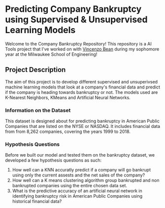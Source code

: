 # Predicting Company Bankruptcy using Supervised & Unsupervised Learning Models
Welcome to the Company Bankruptcy Repository! This repository is a AI Tools project that I've worked on with [Vincenzo Bean](https://www.linkedin.com/in/vincenzobean/) during my sophomore year at the Milwaukee School of Engineering!

## Project Description
The aim of this project is to develop different supervised and unsuperivsed machine learning models that look at a company's financial data and predict if the company is heading towards bankruptcy or not. The models used are K-Nearest Neighbors, KMeans and Artificial Neural Networks.

### Information on the Dataset
This dataset is designed about for predicting bankruptcy in American Public Companies that are listed on the NYSE or NASDAQ. It includes financial data from from 8,262 companies, covering the years 1999 to 2018. 

### Hypothesis Questions
Before we built our model and tested them on the bankruptcy dataset, we developed a few hypothesis questions as such:
1. How well can a KNN accuratly predict if a company will go bankrupt using only the current assests and the net sales of the company?
2. How well can a K means clustering algorithm group bankrupted and non bankrupted companies using the entire chosen data set.
3. What is the predictive accuracy of an artificial neural network in identifying bankruptcy risk in American Public Companies using historical financial data?

